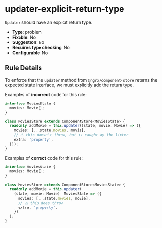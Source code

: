 # updater-explicit-return-type

`Updater` should have an explicit return type.

- **Type**: problem
- **Fixable**: No
- **Suggestion**: No
- **Requires type checking**: No
- **Configurable**: No

<!-- Everything above this generated, do not edit -->
<!-- MANUAL-DOC:START -->

## Rule Details

To enforce that the `updater` method from `@ngrx/component-store` returns the expected state interface, we must explicitly add the return type.

Examples of **incorrect** code for this rule:

```ts
interface MoviesState {
  movies: Movie[];
}

class MoviesStore extends ComponentStore<MoviesState> {
  readonly addMovie = this.updater((state, movie: Movie) => ({
    movies: [...state.movies, movie],
    // ⚠ this doesn't throw, but is caught by the linter
    extra: 'property',
  }));
}
```

Examples of **correct** code for this rule:

```ts
interface MoviesState {
  movies: Movie[];
}

class MoviesStore extends ComponentStore<MoviesState> {
  readonly addMovie = this.updater(
    (state, movie: Movie): MoviesState => ({
      movies: [...state.movies, movie],
      // ⚠ this does throw
      extra: 'property',
    })
  );
}
```

